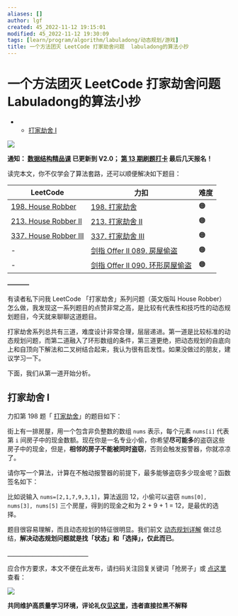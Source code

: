 ```yaml
---
aliases: []
author: lgf
created: 45_2022-11-12 19:15:01
modified: 45_2022-11-12 19:30:09
tags: [learn/program/algorithm/labuladong/动态规划/游戏]
title: 一个方法团灭 LeetCode 打家劫舍问题  labuladong的算法小抄
---
```

# 一个方法团灭 LeetCode 打家劫舍问题 Labuladong的算法小抄
-   -   [打家劫舍 I](https://labuladong.gitee.io/algo/3/28/95/#%E6%89%93%E5%AE%B6%E5%8A%AB%E8%88%8D-i)

[![](https://labuladong.gitee.io/algo/images/souyisou1.png)](https://labuladong.gitee.io/algo/images/souyisou1.png)

**通知： [数据结构精品课](https://aep.h5.xeknow.com/s/1XJHEO) 已更新到 V2.0； [第 13 期刷题打卡](https://mp.weixin.qq.com/s/eUG2OOzY3k_ZTz-CFvtv5Q) 最后几天报名！**

读完本文，你不仅学会了算法套路，还可以顺便解决如下题目：

| LeetCode | 力扣 | 难度 |
| --- | --- | --- |
| [198\. House Robber](https://leetcode.com/problems/house-robber/) | [198\. 打家劫舍](https://leetcode.cn/problems/house-robber/) | 🟠 |
| [213\. House Robber II](https://leetcode.com/problems/house-robber-ii/) | [213\. 打家劫舍 II](https://leetcode.cn/problems/house-robber-ii/) | 🟠 |
| [337\. House Robber III](https://leetcode.com/problems/house-robber-iii/) | [337\. 打家劫舍 III](https://leetcode.cn/problems/house-robber-iii/) | 🟠 |
| \- | [剑指 Offer II 089. 房屋偷盗](https://leetcode.cn/problems/Gu0c2T/) | 🟠 |
| \- | [剑指 Offer II 090. 环形房屋偷盗](https://leetcode.cn/problems/PzWKhm/) | 🟠 |

**———–**

有读者私下问我 LeetCode 「打家劫舍」系列问题（英文版叫 House Robber）怎么做，我发现这一系列题目的点赞非常之高，是比较有代表性和技巧性的动态规划题目，今天就来聊聊这道题目。

打家劫舍系列总共有三道，难度设计非常合理，层层递进。第一道是比较标准的动态规划问题，而第二道融入了环形数组的条件，第三道更绝，把动态规划的自底向上和自顶向下解法和二叉树结合起来，我认为很有启发性。如果没做过的朋友，建议学习一下。

下面，我们从第一道开始分析。

## 打家劫舍 I

力扣第 198 题「 [打家劫舍](https://leetcode.cn/problems/house-robber/)」的题目如下：

街上有一排房屋，用一个包含非负整数的数组 `nums` 表示，每个元素 `nums[i]` 代表第 `i` 间房子中的现金数额。现在你是一名专业小偷，你希望**尽可能多**的盗窃这些房子中的现金，但是，**相邻的房子不能被同时盗窃**，否则会触发报警器，你就凉凉了。

请你写一个算法，计算在不触动报警器的前提下，最多能够盗窃多少现金呢？函数签名如下：

比如说输入 `nums=[2,1,7,9,3,1]`，算法返回 12，小偷可以盗窃 `nums[0], nums[3], nums[5]` 三个房屋，得到的现金之和为 2 + 9 + 1 = 12，是最优的选择。

题目很容易理解，而且动态规划的特征很明显。我们前文 [动态规划详解](https://labuladong.gitee.io/algo/3/25/69/) 做过总结，**解决动态规划问题就是找「状态」和「选择」，仅此而已**。

**＿＿＿＿＿＿＿＿＿＿＿＿＿**

应合作方要求，本文不便在此发布，请扫码关注回复关键词「抢房子」或 [点这里](https://appktavsiei5995.pc.xiaoe-tech.com/detail/i_62987952e4b09dda12708bf8/1) 查看：

[![](https://labuladong.gitee.io/algo/images/qrcode.jpg)](https://labuladong.gitee.io/algo/images/qrcode.jpg)

**共同维护高质量学习环境，评论礼仪[见这里](https://mp.weixin.qq.com/s/YdSoYZS0QjZpbphQlpHyyA)，违者直接拉黑不解释**